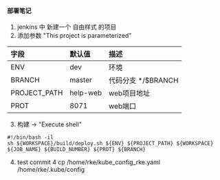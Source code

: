 #### 部署笔记

1. jenkins 中 新建一个 自由样式 的项目
2. 添加参数 "This project is parameterized"

字段  |  默认值 | 描述
:----|:----|:----
ENV | dev | 环境
BRANCH | master | 代码分支 */$BRANCH
PROJECT_PATH | help-web | web项目地址
PROT | 8071 | web端口

3. 构建 -> "Execute shell"
```shell
#!/bin/bash -il
sh ${WORKSPACE}/build/deploy.sh ${ENV} ${PROJECT_PATH} ${WORKSPACE} ${JOB_NAME} ${BUILD_NUMBER} ${PROT} ${BRANCH}
```

4. test commit 4
   cp /home/rke/kube_config_rke.yaml /home/rke/.kube/config
   
